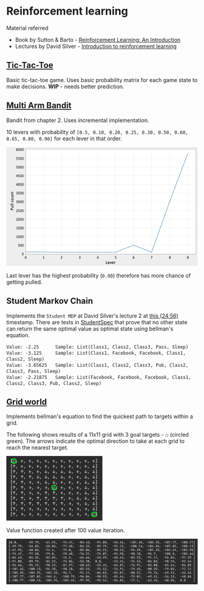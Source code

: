 # Reinforcement learning

Material referred

- Book by Sutton & Barto - [Reinforcement Learning: An Introduction](http://incompleteideas.net/book/the-book-2nd.html)
- Lectures by David Silver - [Introduction to reinforcement learning](https://www.youtube.com/playlist?list=PLqYmG7hTraZDM-OYHWgPebj2MfCFzFObQ) 

## [Tic-Tac-Toe](/src/main/scala/tictactoe/)

Basic tic-tac-toe game. Uses basic probability matrix for each game state to make decisions. **WIP** - needs better prediction.

## [Multi Arm Bandit](/src/main/scala/bandit/Bandit.scala)
Bandit from chapter 2. Uses incremental implementation.

10 levers with probability of `[0.5, 0.10, 0.20, 0.25, 0.30, 0.50, 0.60, 0.65, 0.80, 0.90]` for each lever in that order. 

![direction](doc/img/bandit.png "bandit")

Last lever has the highest probability (`0.90`) therefore has more chance of getting pulled.

## Student Markov Chain

Implements the `Student MDP` at David Silver's lecture 2 at [this (24:56)](https://youtu.be/lfHX2hHRMVQ?list=PLqYmG7hTraZDM-OYHWgPebj2MfCFzFObQ&t=1496) timestamp.
There are tests in [StudentSpec](/src/test/scala/lecture/StudentSpec.scala) that prove that no other state can 
return the same optimal value as optimal state using bellman's equation.  

```console
Value: -2.25      Sample: List(Class1, Class2, Class3, Pass, Sleep)
Value: -3.125     Sample: List(Class1, Facebook, Facebook, Class1, Class2, Sleep)
Value: -3.65625   Sample: List(Class1, Class2, Class3, Pub, Class2, Class3, Pass, Sleep)
Value: -2.21875   Sample: List(Facebook, Facebook, Facebook, Class1, Class2, Class3, Pub, Class2, Sleep)
```

## [Grid world](/src/main/scala/grid/GridWorld.scala)

Implements bellman's equation to find the quickest path to targets within a grid. 

The following shows results of a 11x11 grid with 3 goal targets - ⌂ (circled green). The arrows indicate the optimal direction 
to take at each grid to reach the nearest target.  

![direction](doc/img/grid_direction_green.png "direction")

Value function created after 100 value iteration.
 
![values](doc/img/grid_values.png "value function")
